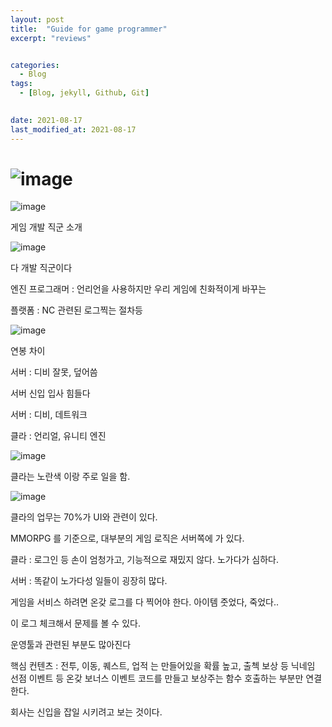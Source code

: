 ```yaml
---
layout: post
title:  "Guide for game programmer"
excerpt: "reviews"


categories:
  - Blog
tags:
  - [Blog, jekyll, Github, Git]

 
date: 2021-08-17
last_modified_at: 2021-08-17
---
```


![image](https://user-images.githubusercontent.com/74404132/129590688-8871665b-c2db-4752-83d3-b9582196459d.png)
===

![image](https://user-images.githubusercontent.com/74404132/129831520-4c81846c-077e-4992-a762-6bb053a0040f.png)

게임 개발 직군 소개

![image](https://user-images.githubusercontent.com/74404132/129831654-815879e7-60e7-43b4-93f2-acc8a4c6f0e2.png)

다 개발 직군이다

엔진 프로그래머 : 언리언을 사용하지만 우리 게임에 친화적이게 바꾸는

플랫폼 : NC 관련된 로그찍는 절차등

![image](https://user-images.githubusercontent.com/74404132/129832305-52007ec6-bba8-42a4-9c99-0770b628f9e0.png)

연봉 차이

서버 : 디비 잘못, 덮어씀

서버 신입 입사 힘들다

서버 :  디비, 데트워크

클라 : 언리얼, 유니티 엔진

![image](https://user-images.githubusercontent.com/74404132/129832831-cfc6b50d-6efc-4370-b386-52ad2df2ad27.png)

클라는 노란색 이랑 주로 일을 함.

![image](https://user-images.githubusercontent.com/74404132/131134027-30947891-ee17-45f3-a188-d8699a113766.png)


클라의 업무는 70%가 UI와 관련이 있다.

MMORPG 를 기준으로, 대부분의 게임 로직은 서버쪽에 가 있다.

클라 : 로그인 등 손이 엄청가고, 기능적으로 재밌지 않다. 노가다가 심하다.

서버 : 똑같이 노가다성 일들이 굉장히 많다.

게임을 서비스 하려면 온갖 로그를 다 찍어야 한다. 아이템 줏었다, 죽었다..

이 로그 체크해서 문제를 볼 수 있다.

운영툴과 관련된 부분도 많아진다

핵심 컨텐츠 :  전투, 이동, 퀘스트, 업적 는 만들어있을 확률 높고, 출첵 보상 등 닉네임 선점 이벤트 등
온갖 보너스 이벤트 코드를 만들고 보상주는 함수 호출하는 부분만 연결한다.

회사는 신입을 잡일 시키려고 보는 것이다.

